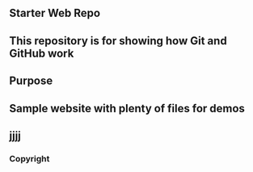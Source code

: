 ## Starter Web Repo

## This repository is for showing how Git and GitHub work

## Purpose

## Sample website with plenty of files for demos

## jjjj

### Copyright